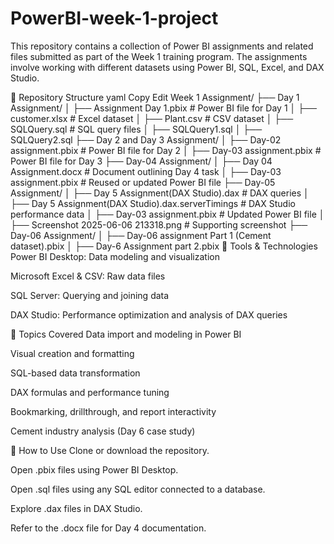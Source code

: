 # PowerBI-week-1-project
This repository contains a collection of Power BI assignments and related files submitted as part of the Week 1 training program. The assignments involve working with different datasets using Power BI, SQL, Excel, and DAX Studio.

📁 Repository Structure
yaml
Copy
Edit
Week 1 Assignment/
├── Day 1 Assignment/
│   ├── Assignment Day 1.pbix                # Power BI file for Day 1
│   ├── customer.xlsx                        # Excel dataset
│   ├── Plant.csv                            # CSV dataset
│   ├── SQLQuery.sql                         # SQL query files
│   ├── SQLQuery1.sql
│   ├── SQLQuery2.sql
├── Day 2 and Day 3 Assignment/
│   ├── Day-02 assignment.pbix               # Power BI file for Day 2
│   ├── Day-03 assignment.pbix               # Power BI file for Day 3
├── Day-04 Assignment/
│   ├── Day 04 Assignment.docx               # Document outlining Day 4 task
│   ├── Day-03 assignment.pbix               # Reused or updated Power BI file
├── Day-05 Assignment/
│   ├── Day 5 Assignment(DAX Studio).dax     # DAX queries
│   ├── Day 5 Assignment(DAX Studio).dax.serverTimings # DAX Studio performance data
│   ├── Day-03 assignment.pbix               # Updated Power BI file
│   ├── Screenshot 2025-06-06 213318.png     # Supporting screenshot
├── Day-06 Assignment/
│   ├── Day-06 assignment Part 1 (Cement dataset).pbix
│   ├── Day-6 Assignment part 2.pbix
🔧 Tools & Technologies
Power BI Desktop: Data modeling and visualization

Microsoft Excel & CSV: Raw data files

SQL Server: Querying and joining data

DAX Studio: Performance optimization and analysis of DAX queries

📌 Topics Covered
Data import and modeling in Power BI

Visual creation and formatting

SQL-based data transformation

DAX formulas and performance tuning

Bookmarking, drillthrough, and report interactivity

Cement industry analysis (Day 6 case study)

🧠 How to Use
Clone or download the repository.

Open .pbix files using Power BI Desktop.

Open .sql files using any SQL editor connected to a database.

Explore .dax files in DAX Studio.

Refer to the .docx file for Day 4 documentation.
